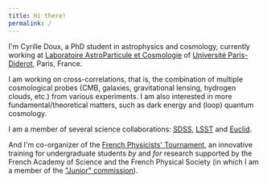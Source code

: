 ```yaml
---
title: Hi there!
permalink: /
---
```


 I'm Cyrille Doux, a PhD student in astrophysics and cosmology, currently working at [Laboratoire AstroParticule et Cosmologie](http://www.apc.univ-paris7.fr/APC_CS/) of [Université Paris-Diderot](http://www.univ-paris-diderot.fr/), Paris, France.

I am working on cross-correlations, that is, the combination of multiple cosmological probes (CMB, galaxies, gravitational lensing, hydrogen clouds, etc.) from various experiments. I am also interested in more fundamental/theoretical matters, such as dark energy and (loop) quantum cosmology.

I am a member of several science collaborations: [SDSS](http://www.sdss.org/), [LSST](http://www.lsst.org) and [Euclid](http://sci.esa.int/euclid/).

And I'm co-organizer of the [French Physicists' Tournament](http://france.iptnet.info), an innovative training for undergraduate students *by* and *for* research supported by the French Academy of Science and the French Physical Society (in which I am a member of the ["Junior" commission](https://jeunes.sfpnet.fr/)).
